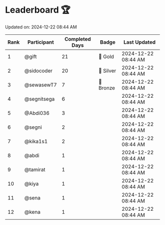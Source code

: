 # Leaderboard 🏆

Updated on: 2024-12-22 08:44 AM

| Rank | Participant       | Completed Days | Badge      | Last Updated         |
|------|-------------------|----------------|------------|----------------------|
| 1    | @gift             | 21             | 🏅 Gold     | 2024-12-22 08:44 AM |
| 2    | @sidocoder        | 20             | 🥈 Silver   | 2024-12-22 08:44 AM |
| 3    | @sewasewT7        | 7              | 🥉 Bronze   | 2024-12-22 08:44 AM |
| 4    | @segnitsega       | 6              |            | 2024-12-22 08:44 AM |
| 5    | @Abdi036          | 3              |            | 2024-12-22 08:44 AM |
| 6    | @segni            | 2              |            | 2024-12-22 08:44 AM |
| 7    | @kika1s1          | 2              |            | 2024-12-22 08:44 AM |
| 8    | @abdi             | 1              |            | 2024-12-22 08:44 AM |
| 9    | @tamirat          | 1              |            | 2024-12-22 08:44 AM |
| 10   | @kiya             | 1              |            | 2024-12-22 08:44 AM |
| 11   | @sena             | 1              |            | 2024-12-22 08:44 AM |
| 12   | @kena             | 1              |            | 2024-12-22 08:44 AM |
